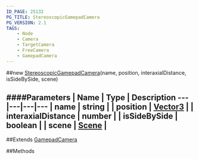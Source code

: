 ```yaml
---
ID_PAGE: 25132
PG_TITLE: StereoscopicGamepadCamera
PG_VERSION: 2.1
TAGS:
    - Node
    - Camera
    - TargetCamera
    - FreeCamera
    - GamepadCamera
---
```

##new [StereoscopicGamepadCamera](/classes/StereoscopicGamepadCamera)(name, position, interaxialDistance, isSideBySide, scene)

####Parameters
 | Name | Type | Description
---|---|---|---
 | name | string | 
 | position | [Vector3](/classes/Vector3) | 
 | interaxialDistance | number | 
 | isSideBySide | boolean | 
 | scene | [Scene](/classes/Scene) | 
---

##Extends
 [GamepadCamera](/classes/GamepadCamera)


##Methods
